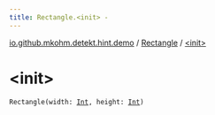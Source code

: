 ```yaml
---
title: Rectangle.<init> - 
---
```


[io.github.mkohm.detekt.hint.demo](../index.html) / [Rectangle](index.html) / [&lt;init&gt;](./-init-.html)

# &lt;init&gt;

`Rectangle(width: `[`Int`](https://kotlinlang.org/api/latest/jvm/stdlib/kotlin/-int/index.html)`, height: `[`Int`](https://kotlinlang.org/api/latest/jvm/stdlib/kotlin/-int/index.html)`)`